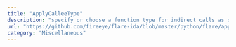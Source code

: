```yaml
---
title: "ApplyCalleeType"
description: "specify or choose a function type for indirect calls as described here"
url: "https://github.com/fireeye/flare-ida/blob/master/python/flare/apply_callee_type.py"
category: "Miscellaneous"
---
```

